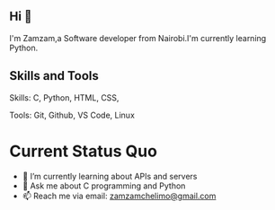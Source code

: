 ## Hi 👋
 I'm Zamzam,a Software developer from Nairobi.I'm currently learning Python.

## Skills and Tools
Skills: C, Python, HTML, CSS,

Tools: Git, Github, VS Code, Linux
# Current Status Quo
- 🌱 I’m currently learning about APIs and servers
- 💬 Ask me about C programming and Python
- 📫 Reach me via email: zamzamchelimo@gmail.com
<!--
**Zamzamke/Zamzamke** is a ✨ _special_ ✨ repository because its `README.md` (this file) appears on your GitHub profile.

Here are some ideas to get you started:

- 🔭 I’m currently working on ...
- 🌱 I’m currently learning ...
- 👯 I’m looking to collaborate on ...
- 🤔 I’m looking for help with APIs
- 💬 Ask me about ...
- 📫 Reach me via 
- 😄 Pronouns: she/her
- ⚡ Fun fact:I love to dance salsa
-->
